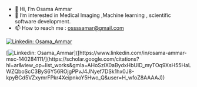 - 👋 Hi, I’m Osama Ammar
- 👀 I’m interested in Medical Imaging ,Machine learning , scientific software development.
- 📫 How to reach me : ossssamar@gmail.com


[![Linkedin: Osama_Ammar](https://img.shields.io/badge/-OsamaAmmar-blue?style=for-the-badge&logo=Linkedin&logoColor=white&link=https://www.linkedin.com/in/osama-ammar-msc-140284111/)](https://www.linkedin.com/in/osama-ammar-msc-140284111/)


[![Linkedin: Osama_Ammar](https://img.shields.io/badge/-OsamaAmmar-blue?style=for-the-badge&logo=Linkedin&logoColor=white&link=[https://www.linkedin.com/in/osama-ammar-msc-140284111/](https://scholar.google.com/citations?hl=ar&view_op=list_works&gmla=AHoSzlX0aBydxHbUlD_myTOq9XsH55HaLWZQboScC3ByS6Y56ROjgPPvJ4JNyef7DSk1hx0J8-kpyBCd5VZxymrFPkr4XeipnkoY5Hwo_Q&user=H_wfoZ8AAAAJ))]([https://www.linkedin.com/in/osama-ammar-msc-140284111/](https://scholar.google.com/citations?hl=ar&view_op=list_works&gmla=AHoSzlX0aBydxHbUlD_myTOq9XsH55HaLWZQboScC3ByS6Y56ROjgPPvJ4JNyef7DSk1hx0J8-kpyBCd5VZxymrFPkr4XeipnkoY5Hwo_Q&user=H_wfoZ8AAAAJ))
